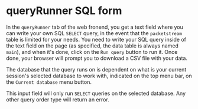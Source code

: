 # queryRunner SQL form

In the `queryRunner` tab of the web fronend, you get a text field where you can write your own SQL `SELECT` query, in the event that the `packetstream` table is limited for your needs. You need to write your SQL query inside of the text field on the page (as specified, the data table is always named `main`), and when it's done, click on the `Run query` button to run it. Once done, your browser will prompt you to download a CSV file with your data.

The database that the query runs on is dependent on what is your current session's selected database to work with, indicated on the top menu bar, on the `Current database` menu button.

This input field will only run `SELECT` queries on the selected database. Any other query order type will return an error.
